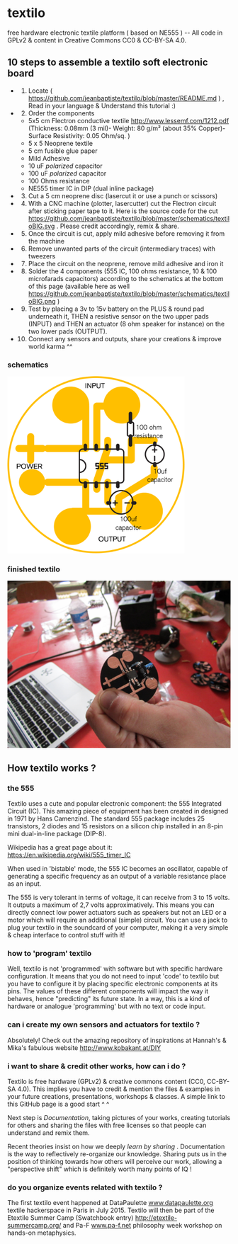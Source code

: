 # textilo
free hardware electronic textile platform ( based on NE555 ) -- All code in GPLv2 & content in Creative Commons CC0 & CC-BY-SA 4.0.

## 10 steps to assemble a textilo soft electronic board

* 1. Locate ( https://github.com/jeanbaptiste/textilo/blob/master/README.md ) , Read in your language & Understand this tutorial :)
* 2. Order the components 
	* 5x5 cm Flectron conductive textile http://www.lessemf.com/1212.pdf (Thickness: 0.08mm (3 mil)- Weight: 80 g/m² (about 35% Copper)- Surface Resistivity: 0.05 Ohm/sq. )
	* 5 x 5 Neoprene textile
	* 5 cm fusible glue paper
	* Mild Adhesive
	* 10 uF *polarized* capacitor
	* 100 uF *polarized* capacitor
	* 100 Ohms resistance 
	* NE555 timer IC in DIP (dual inline package)
* 3. Cut a 5 cm neoprene disc (lasercut it or use a punch or scissors)
* 4. With a CNC machine (plotter, lasercutter) cut the Flectron circuit after sticking paper tape to it. Here is the source code for the cut https://github.com/jeanbaptiste/textilo/blob/master/schematics/textiloBIG.svg . Please credit accordingly, remix & share. 
* 5. Once the circuit is cut, apply mild adhesive before removing it from the machine
* 6. Remove unwanted parts of the circuit (intermediary traces) with tweezers
* 7. Place the circuit on the neoprene, remove mild adhesive and iron it
* 8. Solder the 4 components (555 IC, 100 ohms resistance, 10 & 100 microfarads capacitors) according to the schematics at the bottom of this page (available here as well https://github.com/jeanbaptiste/textilo/blob/master/schematics/textiloBIG.png  )
* 9. Test by placing a 3v to 15v battery on the PLUS & round pad underneath it, THEN a resistive sensor on the two upper pads (INPUT) and THEN an actuator (8 ohm speaker for instance) on the two lower pads (OUTPUT).
* 10. Connect any sensors and outputs, share your creations & improve world karma ^^

### schematics

<img src=schematics/textiloBIG.png width=400>

### finished textilo

<img src=/pictures/testrun.Textilo.DataPaulette.July/IMG_0860.JPG>

## How textilo works ?

### the 555 

Textilo uses a cute and popular electronic component: the 555 Integrated Circuit (IC). This amazing piece of equipment has been created in designed in 1971 by Hans Camenzind. The standard 555 package includes 25 transistors, 2 diodes and 15 resistors on a silicon chip installed in an 8-pin mini dual-in-line package (DIP-8).

Wikipedia has a great page about it: https://en.wikipedia.org/wiki/555_timer_IC

When used in 'bistable' mode, the 555 IC becomes an oscillator, capable of generating a specific frequency as an output of a variable resistance place as an input.

The 555 is very tolerant in terms of voltage, it can receive from 3 to 15 volts. It outputs a maximum of 2,7 volts approximatively. This means you can directly connect low power actuators such as speakers but not an LED or a motor which will require an additional (simple) circuit. You can use a jack to plug your textilo in the soundcard of your computer, making it a very simple & cheap interface to control stuff with it!

### how to 'program' textilo

Well, textilo is not 'programmed' with software but with specific hardware configuration. It means that you do not need to input 'code' to textilo but you have to configure it by placing specific electronic components at its pins. The values of these different components will impact the way it behaves, hence "predicting" its future state. In a way, this is a kind of hardware or analogue 'programming' but with no text or code input. 

### can i create my own sensors and actuators for textilo ?

Absolutely! Check out the amazing repository of inspirations at Hannah's & Mika's fabulous website http://www.kobakant.at/DIY

### i want to share & credit other works, how can i do ?

Textilo is free hardware (GPLv2) & creative commons content (CC0, CC-BY-SA 4.0). This implies you have to credit & mention the files & examples in your future creations, presentations, workshops & classes. A simple link to this GitHub page is a good start ^ ^

Next step is *Documentation*, taking pictures of your works, creating tutorials for others and sharing the files with free licenses so that people can understand and remix them. 

Recent theories insist on how we deeply *learn by sharing* . Documentation is the way to reflectively re-organize our knowledge. Sharing puts us in the position of thinking towards how others will perceive our work, allowing a "perspective shift" which is definitely worth many points of IQ !

### do you organize events related with textilo ? 

The first textilo event happened at DataPaulette www.datapaulette.org textile hackerspace in Paris in July 2015. Textilo will then be part of the Etextile Summer Camp (Swatchbook entry) http://etextile-summercamp.org/  and Pa-F www.pa-f.net philosophy week workshop on hands-on metaphysics.


